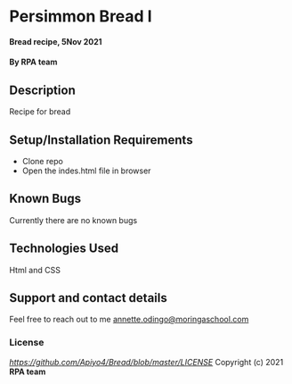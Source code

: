 # Persimmon Bread I
#### Bread recipe, 5Nov 2021
#### By **RPA team**
## Description
Recipe for bread 
## Setup/Installation Requirements
* Clone repo
* Open the indes.html file in browser

## Known Bugs
Currently there are no known bugs
## Technologies Used
Html and CSS
## Support and contact details
Feel free to reach out to me annette.odingo@moringaschool.com
### License
*https://github.com/Apiyo4/Bread/blob/master/LICENSE*
Copyright (c) 2021 **RPA team**
